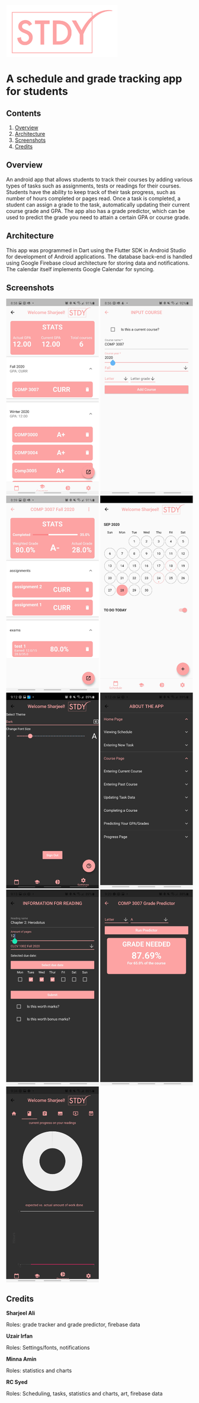<img src="stdy/assets/title.png" width="300" height="default" />

# A schedule and grade tracking app for students

## Contents
1. [Overview](#Overview)
2. [Architecture](#Architecture)
3. [Screenshots](#Screenshots)
4. [Credits](#Credits)

## Overview

An android app that allows students to track their courses by adding various types of tasks such as assignments, tests or readings for their courses. Students have the ability to keep track of their task progress, such as number of hours completed or pages read. Once a task is completed, a student can assign a grade to the task, automatically updating their current course grade and GPA. The app also has a grade predictor, which can be used to predict the grade you need to attain a certain GPA or course grade. 

## Architecture

This app was programmed in Dart using the Flutter SDK in Android Studio for development of Android applications. The database back-end is handled using Google Firebase cloud architecture for storing data and notifications. The calendar itself implements Google Calendar for syncing. 

## Screenshots

<p float="left">
<img src="screenshots/grades.jpg" width="250" height="default" />
<img src="screenshots/add_course.jpg" width="250" height="default" />
<img src="screenshots/course.jpg" width="250" height="default" />
<img src="screenshots/calendar.jpg" width="250" height="default" />
<img src="screenshots/theme.jpg" width="250" height="default" />
<img src="screenshots/about.jpg" width="250" height="default" />
<img src="screenshots/add_task.jpg" width="250" height="default" />
<img src="screenshots/predictor.jpg" width="250" height="default" />
<img src="screenshots/chart.jpg" width="250" height="default" />

</p>



## Credits


**Sharjeel Ali**

Roles:
grade tracker and grade predictor, firebase data

**Uzair Irfan**

Roles:
Settings/fonts, notifications

**Minna Amin**

Roles:
statistics and charts

**RC Syed**

Roles:
Scheduling, tasks, statistics and charts, art, firebase data



